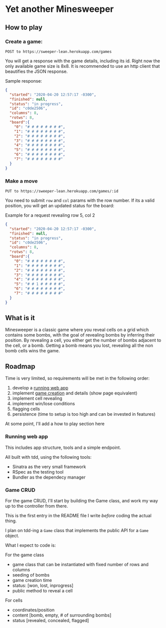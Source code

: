 # Yet another Minesweeper

## How to play

### Create a game:

    POST to https://sweeper-lean.herokuapp.com/games

You will get a response with the game details, including its id. Right now the only available game size is
8x8. It is recommended to use an http client that beautifies the JSON response. 

Sample response:

```json
{
  "started": "2020-04-20 12:57:17 -0300",
  "finished": null,
  "status": "in progress",
  "id": "c0de2506",
  "columns": 8,
  "rotws": 8,
  "board":{
    "0": "# # # # # # # #",
    "1": "# # # # # # # #",
    "2": "# # # # # # # #",
    "3": "# # # # # # # #",
    "4": "# # # # # # # #",
    "5": "# # # # # # # #",
    "6": "# # # # # # # #",
    "7": "# # # # # # # #"
  }
}
```

### Make a move

    PUT to https://sweeper-lean.herokuapp.com/games/:id

You need to submit `row` and `col` params with the row number. If its a valid position, you will get an
updated status for the board:

Example for a request revealing row 5, col 2

```json
{
  "started": "2020-04-20 12:57:17 -0300",
  "finished": null,
  "status": "in progress",
  "id": "c0de2506",
  "columns": 8,
  "rotws": 8,
  "board":{
    "0": "# # # # # # # #",
    "1": "# # # # # # # #",
    "2": "# # # # # # # #",
    "3": "# # # # # # # #",
    "4": "# # # # # # # #",
    "5": "# # 1 # # # # #",
    "6": "# # # # # # # #",
    "7": "# # # # # # # #"
  }
}
```
## What is it

Minesweeper is a classic game where you reveal cells on a grid which contains some bombs, with the goal of
revealing bombs by inferring their position. By revealing a cell, you either get the number of bombs adjacent to the
cell, or a bomb. Getting a bomb means you lost, revealing all the non bomb cells wins the game.

## Roadmap

Time is very limited, so requirements will be met in the following order:

1. develop a [running web app](#running-web-app)
2. implement [game creation](#game-crud) and details (show page equivalent)
3. implement cell revealing
4. implement win/lose conditions
5. flagging cells
6. persistence (time to setup is too high and can be invested in features)

At some point, I'll add a how to play section here

### Running web app

This includes app structure, tools and a simple endpoint.

All built with tdd, using the following tools:

* Sinatra as the very small framework
* RSpec as the testing tool
* Bundler as the dependecy manager

### Game CRUD

For the game CRUD, I'll start by building the Game class, and work my way up to the controller from there. 

This is the first entry in the README file I write _before_ coding the actual thing.

I plan on tdd-ing a `Game` class that implements the public API for a `Game` object.

What I expect to code is:

For the game class

* game class that can be instantiated with fixed number of rows and columns
* seeding of bombs
* game creation time
* status: [won, lost, inprogress]
* public method to reveal a cell

For cells

* coordinates/position
* content [bomb, empty, # of surrounding bombs]
* status [revealed, concealed, flagged]


